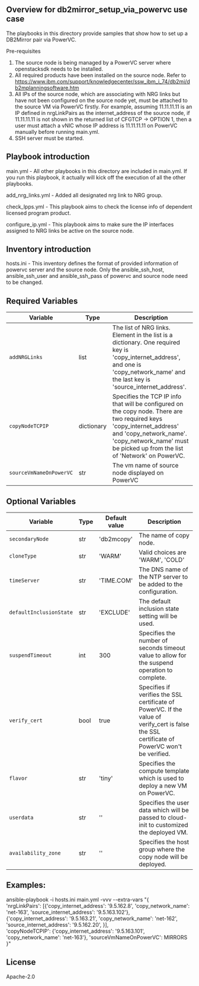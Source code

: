 Overview for db2mirror_setup_via_powervc use case
-----------------------------------------

The playbooks in this directory provide samples that show how to set up a DB2Mirror pair via PowerVC. 

Pre-requisites
1. The source node is being managed by a PowerVC server where openstacksdk needs to be installed.
2. All required products have been installed on the source node. Refer to https://www.ibm.com/support/knowledgecenter/ssw_ibm_i_74/db2mi/db2mplanningsoftware.htm
3. All IPs of the source node, which are associating with NRG links but have not been configured on the source node yet, must be attached to the source VM via PowerVC firstly. For example, assuming 11.11.11.11 is an IP defined in nrgLinkPairs as the internet_address of the source node, if 11.11.11.11 is not shown in the returned list of CFGTCP -> OPTION 1, then a user must attach a vNIC whose IP address is 11.11.11.11 on PowerVC manually before running main.yml.
4. SSH server must be started.

Playbook introduction
---------------------
main.yml - All other playbooks in this directory are included in main.yml. If you run this playbook, it actually will kick off the execution of all the other playbooks.

add_nrg_links.yml - Added all designated nrg link to NRG group.

check_lpps.yml - This playbook aims to check the license info of dependent licensed program product. 

configure_ip.yml - This playbook aims to make sure the IP interfaces assigned to NRG links be active on the source node.

Inventory introduction
---------------------
hosts.ini - This inventory defines the format of provided information of powervc server and the source node. Only the ansible_ssh_host, ansible_ssh_user and ansible_ssh_pass of powervc and source node need to be changed. 

Required Variables
--------------

| Variable              | Type          | Description                                                          |
|-----------------------|---------------|---------------------------------------------------------------------------------------------------------|
| `addNRGLinks`         | list          | The list of NRG links. Element in the list is a dictionary. One required key is 'copy_internet_address', and one is 'copy_network_name' and the last key is 'source_internet_address'.                        |
| `copyNodeTCPIP`    | dictionary    | Specifies the TCP IP info that will be configured on the copy node. There are two required keys 'copy_internet_address' and 'copy_network_name'. 'copy_network_name' must be picked up from the list of 'Network' on PowerVC.  |
| `sourceVmNameOnPowerVC`    | str    | The vm name of source node displayed on PowerVC             | 

Optional Variables
--------------

| Variable              | Type          |Default value | Description                            |
|-----------------------|---------------|--------------|-------------------------------------------------------------------------------------------------|
| `secondaryNode`    | str    | 'db2mcopy' | The name of copy node.  |
| `cloneType`    | str    | 'WARM'|Valid choices are 'WARM', 'COLD'             | 
| `timeServer`    | str    | 'TIME.COM' | The DNS name of the NTP server to be added to the configuration.             |
| `defaultInclusionState`    | str    | 'EXCLUDE'|The default inclusion state setting will be used.          | 
| `suspendTimeout`    | int    | 300 | Specifies the number of seconds timeout value to allow for the suspend operation to complete.             | 
| `verify_cert`    | bool    | true |Specifies if verifies the SSL certificate of PowerVC. If the value of verify_cert is false the SSL certificate of PowerVC won't be verified.         | 
| `flavor`    | str    | 'tiny' | Specifies the compute template which is used to deploy a new VM on PowerVC.|   
| `userdata`    | str    | '' | Specifies the user data which will be passed to cloud-init to customized the deployed VM.|  
| `availability_zone`    | str    | '' | Specifies the host group where the copy node will be deployed.| 

Examples:
--------------
ansible-playbook -i hosts.ini main.yml -vvv --extra-vars "{    
    'nrgLinkPairs': [{'copy_internet_address': '9.5.162.8', 
         'copy_network_name': 'net-163', 
         'source_internet_address': '9.5.163.102'},
      {'copy_internet_address': '9.5.163.21', 
         'copy_network_name': 'net-162', 
         'source_internet_address': '9.5.162.20',
        }],  
        'copyNodeTCPIP': {'copy_internet_address': '9.5.163.101', 'copy_network_name': 'net-163'},
        'sourceVmNameOnPowerVC': MIRRORS
        }"


License
-----------------------------------------

Apache-2.0